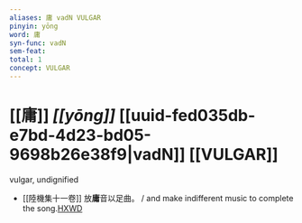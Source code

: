 ```yaml
---
aliases: 庸 vadN VULGAR
pinyin: yōng
word: 庸
syn-func: vadN
sem-feat: 
total: 1
concept: VULGAR 
---
```

# [[庸]] *[[yōng]]*  [[uuid-fed035db-e7bd-4d23-bd05-9698b26e38f9|vadN]] [[VULGAR]]
vulgar, undignified
 - [[陸機集十一卷]] 放**庸**音以足曲。 / and make indifferent music to complete the song.[HXWD](https://hxwd.org/textview.html?location=CH2b1575_CHANT_001-14a.17)